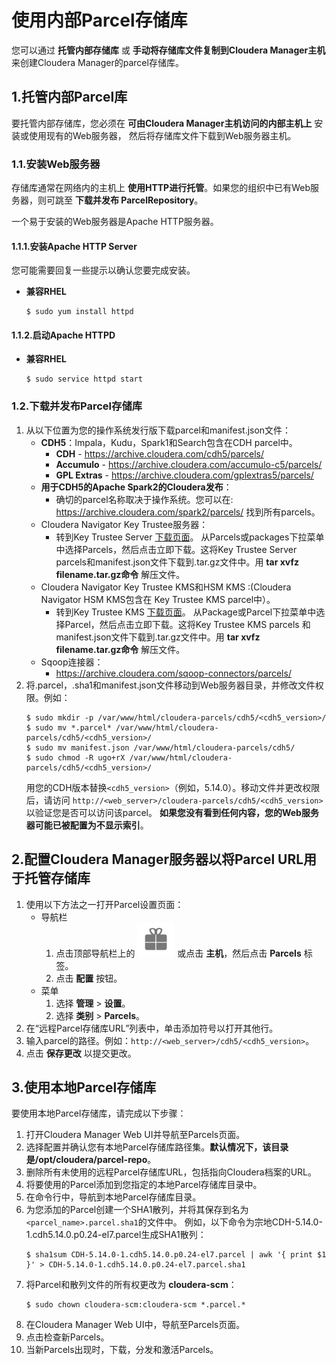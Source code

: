 使用内部Parcel存储库
================================================================================
您可以通过 **托管内部存储库** 或 **手动将存储库文件复制到Cloudera Manager主机** 来创建Cloudera
Manager的parcel存储库。

## 1.托管内部Parcel库
要托管内部存储库，您必须在 **可由Cloudera Manager主机访问的内部主机上** 安装或使用现有的Web服务器，
然后将存储库文件下载到Web服务器主机。

### 1.1.安装Web服务器
存储库通常在网络内的主机上 **使用HTTP进行托管**。如果您的组织中已有Web服务器，则可跳至 **下载并发布
ParcelRepository**。

一个易于安装的Web服务器是Apache HTTP服务器。

#### 1.1.1.安装Apache HTTP Server
您可能需要回复一些提示以确认您要完成安装。
+ **兼容RHEL**
    ```shell
    $ sudo yum install httpd
    ```

#### 1.1.2.启动Apache HTTPD
+ **兼容RHEL**
    ```shell
    $ sudo service httpd start
    ```

### 1.2.下载并发布Parcel存储库
1. 从以下位置为您的操作系统发行版下载parcel和manifest.json文件：
    + **CDH5**：Impala，Kudu，Spark1和Search包含在CDH parcel中。
        - **CDH** - https://archive.cloudera.com/cdh5/parcels/  
        - **Accumulo** - https://archive.cloudera.com/accumulo-c5/parcels/
        - **GPL Extras** - https://archive.cloudera.com/gplextras5/parcels/
    + **用于CDH5的Apache Spark2的Cloudera发布**：
        - 确切的parcel名称取决于操作系统。您可以在:
        https://archive.cloudera.com/spark2/parcels/ 找到所有parcels。
    + Cloudera Navigator Key Trustee服务器：
        - 转到Key Trustee Server [下载页面](https://www.cloudera.com/downloads/navigator/key-trustee-server/5-15-0.html)。
        从Parcels或packages下拉菜单中选择Parcels，然后点击立即下载。这将Key Trustee Server
        parcels和manifest.json文件下载到.tar.gz文件中。用 **tar xvfz filename.tar.gz命令**
        解压文件。
    + Cloudera Navigator Key Trustee KMS和HSM KMS :(Cloudera Navigator HSM KMS包含在
      Key Trustee KMS parcel中）。
        - 转到Key Trustee KMS [下载页面](https://www.cloudera.com/downloads/navigator/key-trustee-kms/5-15-0.html)。
        从Package或Parcel下拉菜单中选择Parcel，然后点击立即下载。这将Key Trustee KMS parcels
        和manifest.json文件下载到.tar.gz文件中。用 **tar xvfz filename.tar.gz命令** 解压文件。
    + Sqoop连接器：
        - https://archive.cloudera.com/sqoop-connectors/parcels/
2. 将.parcel，.sha1和manifest.json文件移动到Web服务器目录，并修改文件权限。例如：
    ```shell
    $ sudo mkdir -p /var/www/html/cloudera-parcels/cdh5/<cdh5_version>/
    $ sudo mv *.parcel* /var/www/html/cloudera-parcels/cdh5/<cdh5_version>/
    $ sudo mv manifest.json /var/www/html/cloudera-parcels/cdh5/
    $ sudo chmod -R ugo+rX /var/www/html/cloudera-parcels/cdh5/<cdh5_version>/
    ```
    用您的CDH版本替换`<cdh5_version>`（例如，5.14.0）。移动文件并更改权限后，请访问
    `http://<web_server>/cloudera-parcels/cdh5/<cdh5_version>` 以验证您是否可以访问该parcel。
    **如果您没有看到任何内容，您的Web服务器可能已被配置为不显示索引**。

## 2.配置Cloudera Manager服务器以将Parcel URL用于托管存储库
1. 使用以下方法之一打开Parcel设置页面：
    + 导航栏
        1. 点击顶部导航栏上的 ![2](img/2.png) 或点击 **主机**，然后点击 **Parcels** 标签。
        2. 点击 **配置** 按钮。
    + 菜单
        1. 选择 **管理** > **设置**。
        2. 选择 **类别** > **Parcels**。
2. 在“远程Parcel存储库URL”列表中，单击添加符号以打开其他行。
3. 输入parcel的路径。例如：`http://<web_server>/cdh5/<cdh5_version>`。
4. 点击 **保存更改** 以提交更改。

## 3.使用本地Parcel存储库
要使用本地Parcel存储库，请完成以下步骤：
1. 打开Cloudera Manager Web UI并导航至Parcels页面。
2. 选择配置并确认您有本地Parcel存储库路径集。**默认情况下，该目录是/opt/cloudera/parcel-repo**。
3. 删除所有未使用的远程Parcel存储库URL，包括指向Cloudera档案的URL。
4. 将要使用的Parcel添加到您指定的本地Parcel存储库目录中。
5. 在命令行中，导航到本地Parcel存储库目录。
6. 为您添加的Parcel创建一个SHA1散列，并将其保存到名为`<parcel_name>.parcel.sha1`的文件中。
例如，以下命令为宗地CDH-5.14.0-1.cdh5.14.0.p0.24-el7.parcel生成SHA1散列：
    ```shell
    $ sha1sum CDH-5.14.0-1.cdh5.14.0.p0.24-el7.parcel | awk '{ print $1 }' > CDH-5.14.0-1.cdh5.14.0.p0.24-el7.parcel.sha1
    ```
7. 将Parcel和散列文件的所有权更改为 **cloudera-scm**：
    ```shell
    $ sudo chown cloudera-scm:cloudera-scm *.parcel.*
    ```
8. 在Cloudera Manager Web UI中，导航至Parcels页面。
9. 点击检查新Parcels。
10. 当新Parcels出现时，下载，分发和激活Parcels。
